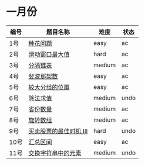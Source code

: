 # 一月份

**编号**|**题目名称**|**难度**|**状态**
--------|------------|--------|--------
1号|[种花问题](./第1题%20605.%20种花问题)|easy|ac
2号|[滑动窗口最大值](./第2题%20239.%20滑动窗口最大值)|hard|ac
3号|[分隔链表](./第3题%2086.%20分隔链表)|medium|ac
4号|[斐波那契数](./第4题%20509.%20斐波那契数)|easy|ac
5号|[较大分组的位置](./第5题%20830.%20较大分组的位置)|easy|ac
6号|[除法求值](./第6题%20399.%20除法求值)|medium|undo
7号|[省份数量](./第7题%20547.%20省份数量)|medium|ac
8号|[旋转数组](./第8题%20189.%20旋转数组)|medium|ac
9号|[买卖股票的最佳时机 III](./第9题%20123.%20买卖股票的最佳时机%20III)|hard|undo
10号|[汇总区间](./第10题%20228.%20汇总区间)|easy|ac
11号|[交换字符串中的元素](./第11题%201202.%20交换字符串中的元素)|medium|undo
